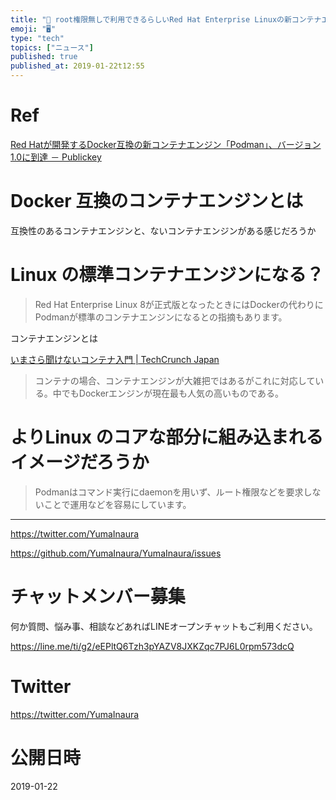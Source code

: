 ```yaml
---
title: "📝 root権限無しで利用できるらしいRed Hat Enterprise Linuxの新コンテナエンジン Podman が気になるだけの人"
emoji: "🖥"
type: "tech"
topics: ["ニュース"]
published: true
published_at: 2019-01-22t12:55
---
```




# Ref

[Red Hatが開発するDocker互換の新コンテナエンジン「Podman」、バージョン1.0に到達 － Publickey](https://www.publickey1.jp/blog/19/red_hatdockerpodman10.html)

# Docker 互換のコンテナエンジンとは

互換性のあるコンテナエンジンと、ないコンテナエンジンがある感じだろうか

# Linux の標準コンテナエンジンになる？

>Red Hat Enterprise Linux 8が正式版となったときにはDockerの代わりにPodmanが標準のコンテナエンジンになるとの指摘もあります。

コンテナエンジンとは

[いまさら聞けないコンテナ入門 | TechCrunch Japan](https://jp.techcrunch.com/2016/10/17/20161016wtf-is-a-container/)

>コンテナの場合、コンテナエンジンが大雑把ではあるがこれに対応している。中でもDockerエンジンが現在最も人気の高いものである。

# よりLinux のコアな部分に組み込まれるイメージだろうか

>Podmanはコマンド実行にdaemonを用いず、ルート権限などを要求しないことで運用などを容易にしています。


---

https://twitter.com/YumaInaura

https://github.com/YumaInaura/YumaInaura/issues








<!-- Update From Qiita API -->

# チャットメンバー募集


何か質問、悩み事、相談などあればLINEオープンチャットもご利用ください。

https://line.me/ti/g2/eEPltQ6Tzh3pYAZV8JXKZqc7PJ6L0rpm573dcQ





# Twitter


https://twitter.com/YumaInaura


<!-- Update From Qiita API -->



# 公開日時

2019-01-22
